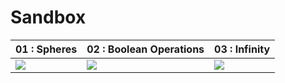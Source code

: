 
# Sandbox

| 01 : Spheres | 02 : Boolean Operations | 03 : Infinity |
--- | --- | ---
|![](https://i.imgur.com/bTu9Oar.gif)|![](https://i.imgur.com/8F6jvgw.gif)|![](https://i.imgur.com/6VjCsAU.gif)|